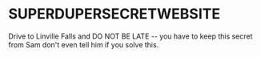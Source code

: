 # SUPERDUPERSECRETWEBSITE
Drive to Linville Falls and DO NOT BE LATE -- you have to keep this secret from Sam don't even tell him if you solve this.
